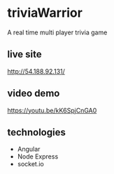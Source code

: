 # triviaWarrior
A real time multi player trivia game
## live site
http://54.188.92.131/
## video demo
https://youtu.be/kK6SpjCnGA0
## technologies
* Angular
* Node Express
* socket.io
